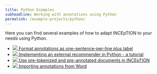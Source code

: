 ```yaml
---
title: Python Examples
subheadline: Working with annotations using Python
permalink: /example-projects/python/
---
```


Here you can find several examples of how to adapt INCEpTION to your needs using Python.

* [<img src="https://colab.research.google.com/assets/colab-badge.svg"/> Format annotations as one-sentence-per-line plus label][1]
* [<img src="https://colab.research.google.com/assets/colab-badge.svg"/> Implementing an external recommender in Python - a tutorial][2]
* [<img src="https://colab.research.google.com/assets/colab-badge.svg"/> Use pre-tokenized and pre-annotated documents in INCEpTION][3]
* [<img src="https://colab.research.google.com/assets/colab-badge.svg"/> Importing annotations from Word][4]

[1]: https://colab.research.google.com/github/inception-project/inception-project.github.io/blob/master/_example-projects/python/INCEpTION_Annotations_as_one_sentence_and_label_per_line.ipynb
[2]: https://colab.research.google.com/github/inception-project/inception-external-recommender/blob/master/Tutorial.ipynb
[3]: https://colab.research.google.com/github/inception-project/inception/blob/master/notebooks/using_pretokenized_and_preannotated_text.ipynb
[4]: https://colab.research.google.com/github/inception-project/inception/blob/main/notebooks/annotated_word_files_to_cas_xmi.ipynb
